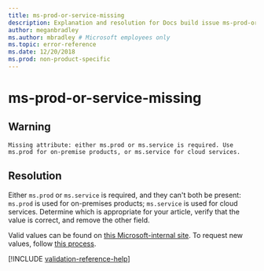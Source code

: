 ```yaml
---
title: ms-prod-or-service-missing
description: Explanation and resolution for Docs build issue ms-prod-or-service-missing
author: meganbradley
ms.author: mbradley # Microsoft employees only
ms.topic: error-reference
ms.date: 12/20/2018
ms.prod: non-product-specific
---
```

# ms-prod-or-service-missing

## Warning

`Missing attribute: either ms.prod or ms.service is required. Use ms.prod for on-premise products, or ms.service for cloud services.`

## Resolution

Either `ms.prod` or `ms.service` is required, and they can't both be present: `ms.prod` is used for on-premises products; `ms.service` is used for cloud services. Determine which is appropriate for your article, verify that the value is correct, and remove the other field.

Valid values can be found on [this Microsoft-internal site](https://docsmetadatatool.azurewebsites.net/allowlists). To request new values, follow [this process](https://review.learn.microsoft.com/help/contribute/metadata-changes?branch=main).

<!--make sure to add this file to your includes folder and verify the path-->
[!INCLUDE [validation-reference-help](includes/validation-reference-help.md)]
